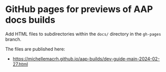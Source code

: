 # GitHub pages for previews of AAP docs builds

Add HTML files to subdirectories within the `docs/` directory in the `gh-pages` branch.

The files are published here:

* https://michellemacrh.github.io/aap-builds/dev-guide-main-2024-02-27.html
